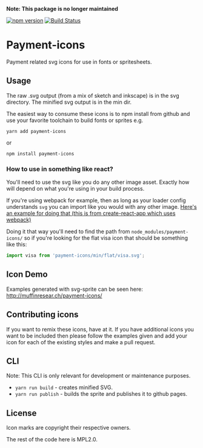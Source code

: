 **Note: This package is no longer maintained**


[![npm version](https://badge.fury.io/js/payment-icons.svg)](http://badge.fury.io/js/payment-icons)
[![Build Status](https://travis-ci.org/muffinresearch/payment-icons.svg?branch=master)](https://travis-ci.org/muffinresearch/payment-icons)

# Payment-icons

Payment related svg icons for use in fonts or spritesheets.

## Usage

The raw .svg output (from a mix of sketch and inkscape) is in the svg directory. The minified svg
output is in the min dir.

The easiest way to consume these icons is to npm install from github and use your favorite toolchain
to build fonts or sprites e.g.

`yarn add payment-icons`

or

`npm install payment-icons`

### How to use in something like react?

You'll need to use the svg like you do any other image asset. Exactly how will depend on what you're using in your build process. 

If you're using webpack for example, then as long as your loader config understands `svg` you can import like you would with any other image. [Here's an example for doing that (this is from create-react-app which uses webpack) ](https://github.com/facebook/create-react-app/blob/dfbc71ce2ae07547a8544cce14a1a23fac99e071/packages/react-scripts/template/README.md#adding-images-fonts-and-files)

Doing it that way you'll need to find the path from `node_modules/payment-icons/` so if you're looking for the flat visa icon that should be something like this:

```javascript
import visa from 'payment-icons/min/flat/visa.svg';
```

## Icon Demo

Examples generated with svg-sprite can be seen here: http://muffinresear.ch/payment-icons/

## Contributing icons

If you want to remix these icons, have at it. If you have additional icons you want to be included
then please follow the examples given and add your icon for each of the existing styles
and make a pull request.


## CLI

Note: This CLI is only relevant for development or maintenance purposes.

* `yarn run build` - creates minified SVG.
* `yarn run publish` - builds the sprite and publishes it to github pages.

##  License

Icon marks are copyright their respective owners.

The rest of the code here is MPL2.0.
